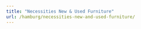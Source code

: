```yaml
---
title: "Necessities New & Used Furniture"
url: /hamburg/necessities-new-and-used-furniture/
---
```


